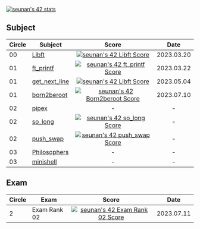 [![seunan's 42 stats](https://badge42.vercel.app/api/v2/clffdagdh001109kzdz8dck42/stats?cursusId=21&coalitionId=87)](https://github.com/JaeSeoKim/badge42)

## Subject
|Circle|Subject|Score|Date|
|----|----|:----:|:----:|
|00|[Libft](https://github.com/42seoul-translation/subject_ko/blob/master/ft_printf/ft_printf.ko.md)|[![seunan's 42 Libft Score](https://badge42.vercel.app/api/v2/clffdagdh001109kzdz8dck42/project/3024509)](https://github.com/JaeSeoKim/badge42)|2023.03.20|
|01|[ft_printf](https://github.com/42seoul-translation/subject_ko/blob/master/ft_printf/ft_printf.ko.md)|[![seunan's 42 ft_printf Score](https://badge42.vercel.app/api/v2/clffdagdh001109kzdz8dck42/project/3033532)](https://github.com/JaeSeoKim/badge42)|2023.03.22|
|01|[get_next_line](https://github.com/42seoul-translation/subject_ko/blob/master/get_next_line/get_next_line.ko.md)|[![seunan's 42 Libft Score](https://badge42.vercel.app/api/v2/clffdagdh001109kzdz8dck42/project/3024509)](https://github.com/JaeSeoKim/badge42)|2023.05.04|
|01|[born2beroot](https://github.com/42seoul-translation/subject_ko/blob/master/born2beroot/born2beroot.md)|[![seunan's 42 Born2beroot Score](https://badge42.vercel.app/api/v2/clffdagdh001109kzdz8dck42/project/3033535)](https://github.com/JaeSeoKim/badge42)|2023.07.10|
|02|[pipex](https://github.com/seungwonme/42cursus/tree/main/2_pipex)|-|-|
|02|[so_long](https://github.com/seungwonme/42cursus/tree/main/2_so_long)|[![seunan's 42 so_long Score](https://badge42.vercel.app/api/v2/clffdagdh001109kzdz8dck42/project/3155078)](https://github.com/JaeSeoKim/badge42)|-|
|02|[push_swap](https://github.com/seungwonme/42cursus/tree/main/2_push_swap)|[![seunan's 42 push_swap Score](https://badge42.vercel.app/api/v2/clffdagdh001109kzdz8dck42/project/3155076)](https://github.com/JaeSeoKim/badge42)|-|
|03|[Philosophers]()|-|-|
|03|[minishell]()|-|-|


## Exam
|Circle|Exam|Score|Date|
|----|----|:----:|:----:|
|2|Exam Rank 02|[![seunan's 42 Exam Rank 02 Score](https://badge42.vercel.app/api/v2/clffdagdh001109kzdz8dck42/project/3155073)](https://github.com/JaeSeoKim/badge42)|2023.07.11|
